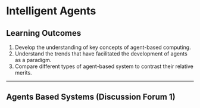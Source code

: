 # Intelligent Agents

## Learning Outcomes

1.  Develop the understanding of key concepts of agent-based computing.
2.  Understand the trends that have facilitated the development of agents as a paradigm.
3.  Compare different types of agent-based system to contrast their relative merits.

---

## Agents Based Systems (Discussion Forum 1)
